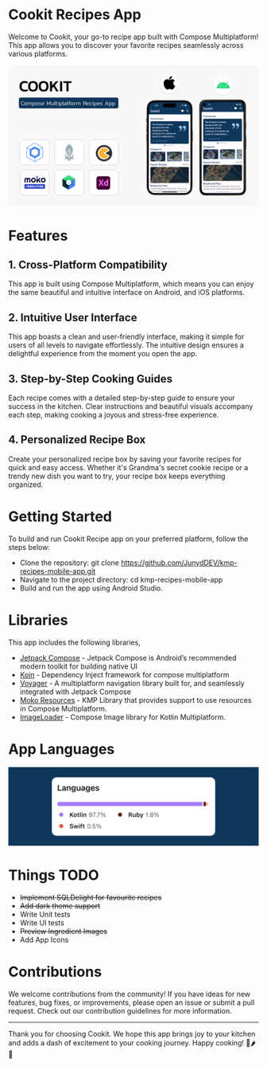 # Cookit Recipes App
Welcome to Cookit, your go-to recipe app built with Compose Multiplatform! This app allows you to discover your favorite recipes seamlessly across various platforms.

![alt text](https://github.com/JunydDEV/kmp-recipes-mobile-app/blob/main/screenshots/kmp-recipes-app-banner.png)

# Features

## 1. Cross-Platform Compatibility
This app is built using Compose Multiplatform, which means you can enjoy the same beautiful and intuitive interface on Android, and iOS platforms.

## 2. Intuitive User Interface
This app boasts a clean and user-friendly interface, making it simple for users of all levels to navigate effortlessly. The intuitive design ensures a delightful experience from the moment you open the app.

## 3. Step-by-Step Cooking Guides
Each recipe comes with a detailed step-by-step guide to ensure your success in the kitchen. Clear instructions and beautiful visuals accompany each step, making cooking a joyous and stress-free experience.

## 4. Personalized Recipe Box
Create your personalized recipe box by saving your favorite recipes for quick and easy access. Whether it's Grandma's secret cookie recipe or a trendy new dish you want to try, your recipe box keeps everything organized.

# Getting Started
To build and run Cookit Recipe app on your preferred platform, follow the steps below:
- Clone the repository: git clone https://github.com/JunydDEV/kmp-recipes-mobile-app.git
- Navigate to the project directory: cd kmp-recipes-mobile-app
- Build and run the app using Android Studio.


# Libraries
This app includes the following libraries,
- [Jetpack Compose](https://developer.android.com/jetpack/compose) - Jetpack Compose is Android’s recommended modern toolkit for building native UI
- [Koin](https://insert-koin.io/docs/quickstart/kmm) - Dependency Inject framework for compose multiplatform
- [Voyager](https://voyager.adriel.cafe/) - A multiplatform navigation library built for, and seamlessly integrated with Jetpack Compose
- [Moko Resources](https://github.com/icerockdev/moko-resources) - KMP Library that provides support to use resources in Compose Multiplatform.
- [ImageLoader](https://github.com/qdsfdhvh/compose-imageloader) - Compose Image library for Kotlin Multiplatform.

# App Languages
![alt text](https://github.com/JunydDEV/kmp-recipes-mobile-app/blob/main/screenshots/app-languages-info.png)

# Things TODO
- ~~Implement SQLDelight for favourite recipes~~
- ~~Add dark theme support~~
- Write Unit tests
- Write UI tests
- ~~Preview Ingredient Images~~
- Add App Icons

# Contributions
We welcome contributions from the community! If you have ideas for new features, bug fixes, or improvements, please open an issue or submit a pull request. Check out our contribution guidelines for more information.

---
Thank you for choosing Cookit. We hope this app brings joy to your kitchen and adds a dash of excitement to your cooking journey. Happy cooking! 🍳🌶️🍰